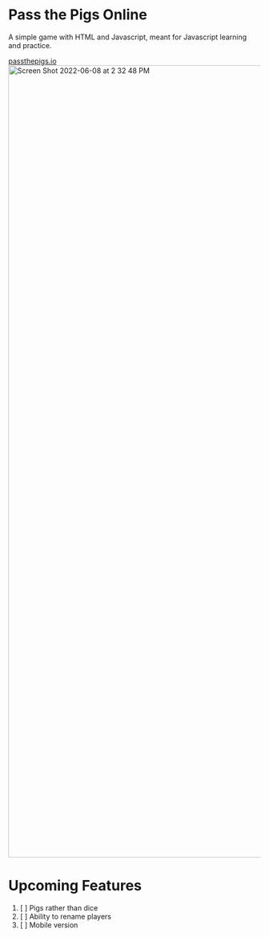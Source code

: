 # Pass the Pigs Online
A simple game with HTML and Javascript, meant for Javascript learning and practice.


[passthepigs.io](passthepigs.io)
<img width="1580" alt="Screen Shot 2022-06-08 at 2 32 48 PM" src="https://user-images.githubusercontent.com/33405530/172691066-e07c3092-d5a2-4d6a-8094-ce40690ca609.png">

# Upcoming Features
1. [ ] Pigs rather than dice
2. [ ] Ability to rename players
3. [ ] Mobile version
